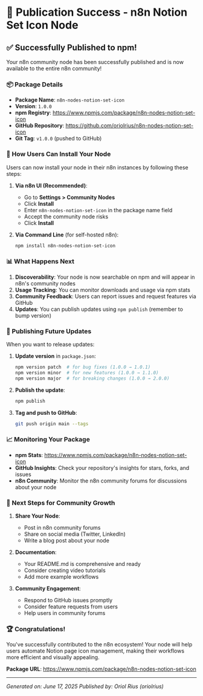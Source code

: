 # 🎉 Publication Success - n8n Notion Set Icon Node

## ✅ Successfully Published to npm!

Your n8n community node has been successfully published and is now available to the entire n8n community!

### 📦 Package Details
- **Package Name**: `n8n-nodes-notion-set-icon`
- **Version**: `1.0.0`
- **npm Registry**: https://www.npmjs.com/package/n8n-nodes-notion-set-icon
- **GitHub Repository**: https://github.com/oriolrius/n8n-nodes-notion-set-icon
- **Git Tag**: `v1.0.0` (pushed to GitHub)

### 🚀 How Users Can Install Your Node

Users can now install your node in their n8n instances by following these steps:

1. **Via n8n UI (Recommended)**:
   - Go to **Settings > Community Nodes**
   - Click **Install**
   - Enter `n8n-nodes-notion-set-icon` in the package name field
   - Accept the community node risks
   - Click **Install**

2. **Via Command Line** (for self-hosted n8n):
   ```bash
   npm install n8n-nodes-notion-set-icon
   ```

### 📊 What Happens Next

1. **Discoverability**: Your node is now searchable on npm and will appear in n8n's community nodes
2. **Usage Tracking**: You can monitor downloads and usage via npm stats
3. **Community Feedback**: Users can report issues and request features via GitHub
4. **Updates**: You can publish updates using `npm publish` (remember to bump version)

### 🔄 Publishing Future Updates

When you want to release updates:

1. **Update version** in `package.json`:
   ```bash
   npm version patch  # for bug fixes (1.0.0 → 1.0.1)
   npm version minor  # for new features (1.0.0 → 1.1.0)
   npm version major  # for breaking changes (1.0.0 → 2.0.0)
   ```

2. **Publish the update**:
   ```bash
   npm publish
   ```

3. **Tag and push to GitHub**:
   ```bash
   git push origin main --tags
   ```

### 📈 Monitoring Your Package

- **npm Stats**: https://www.npmjs.com/package/n8n-nodes-notion-set-icon
- **GitHub Insights**: Check your repository's insights for stars, forks, and issues
- **n8n Community**: Monitor the n8n community forums for discussions about your node

### 🎯 Next Steps for Community Growth

1. **Share Your Node**:
   - Post in n8n community forums
   - Share on social media (Twitter, LinkedIn)
   - Write a blog post about your node

2. **Documentation**:
   - Your README.md is comprehensive and ready
   - Consider creating video tutorials
   - Add more example workflows

3. **Community Engagement**:
   - Respond to GitHub issues promptly
   - Consider feature requests from users
   - Help users in community forums

### 🏆 Congratulations!

You've successfully contributed to the n8n ecosystem! Your node will help users automate Notion page icon management, making their workflows more efficient and visually appealing.

**Package URL**: https://www.npmjs.com/package/n8n-nodes-notion-set-icon

---

*Generated on: June 17, 2025*
*Published by: Oriol Rius (oriolrius)*